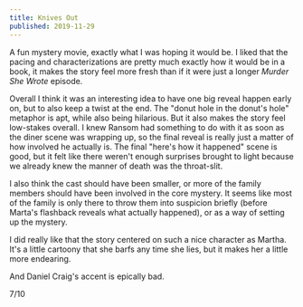```yaml
---
title: Knives Out
published: 2019-11-29
---
```


A fun mystery movie, exactly what I was hoping it would be. I liked that the pacing and characterizations are pretty much exactly how it would be in a book, it makes the story feel more fresh than if it were just a longer _Murder She Wrote_ episode.

Overall I think it was an interesting idea to have one big reveal happen early on, but to also keep a twist at the end. The "donut hole in the donut's hole" metaphor is apt, while also being hilarious. But it also makes the story feel low-stakes overall. I knew Ransom had something to do with it as soon as the diner scene was wrapping up, so the final reveal is really just a matter of how involved he actually is. The final "here's how it happened" scene is good, but it felt like there weren't enough surprises brought to light because we already knew the manner of death was the throat-slit.

I also think the cast should have been smaller, or more of the family members should have been involved in the core mystery. It seems like most of the family is only there to throw them into suspicion briefly (before Marta's flashback reveals what actually happened), or as a way of setting up the mystery.

I did really like that the story centered on such a nice character as Martha. It's a little cartoony that she barfs any time she lies, but it makes her a little more endearing.

And Daniel Craig's accent is epically bad.

7/10
